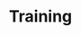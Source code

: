---
layout: page
permalink: /training/
title: Training
tagline: Training with Redhill Aviation
tags: [training, redhill, flying]
---